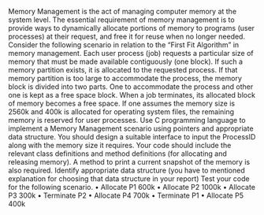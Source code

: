 Memory Management is the act of managing computer memory at the system level. The essential requirement of memory management is to provide ways to dynamically allocate portions of memory to programs (user processes) at their request, and free it for reuse when no longer needed.
Consider the following scenario in relation to the “First Fit Algorithm” in memory management.
Each user process (job) requests a particular size of memory that must be made available contiguously (one block). If such a memory partition exists, it is allocated to the requested process. If that memory partition is too large to accommodate the process, the memory block is divided into two parts.
One to accommodate the process and other one is kept as a free space block.
When a job terminates, its allocated block of memory becomes a free space. If one assumes the memory size is 2560k and 400k is allocated for operating system files, the remaining memory is reserved for user processes.
Use C programming language to implement a Memory Management scenario using pointers and appropriate data structure. You should design a suitable interface to input the ProcessID along with the memory size it requires.
Your code should include the relevant class definitions and method definitions (for allocating and releasing memory). A method to print a current snapshot of the memory is also required.
Identify appropriate data structure (you have to mentioned explanation for choosing that data structure in your report)
Test your code for the following scenario.
• Allocate P1 600k
• Allocate P2 1000k
• Allocate P3 300k
• Terminate P2
• Allocate P4 700k
• Terminate P1
• Allocate  P5 400k